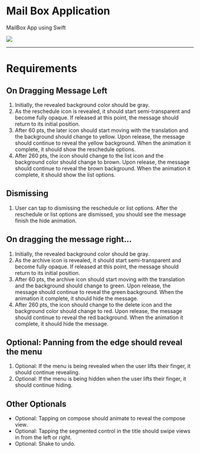 # Mail Box Application

MailBox App using Swift

<img src="http://i.imgur.com/LXSIAzH.gif" />


---

# Requirements

## On Dragging Message Left
1. Initially, the revealed background color should be gray.
2. As the reschedule icon is revealed, it should start semi-transparent and become fully opaque. If released at this point, the message should return to its initial position.
4. After 60 pts, the later icon should start moving with the translation and the background should change to yellow. Upon release, the message should continue to reveal the yellow background. When the animation it complete, it should show the reschedule options.
5. After 260 pts, the icon should change to the list icon and the background color should change to brown. Upon release, the message should continue to reveal the brown background. When the animation it complete, it should show the list options.

## Dismissing
1. User can tap to dismissing the reschedule or list options. After the reschedule or list options are dismissed, you should see the message finish the hide animation.

## On dragging the message right...
1. Initially, the revealed background color should be gray.
2. As the archive icon is revealed, it should start semi-transparent and become fully opaque. If released at this point, the message should return to its initial position.
3. After 60 pts, the archive icon should start moving with the translation and the background should change to green. Upon release, the message should continue to reveal the green background. When the animation it complete, it should hide the message.
5. After 260 pts, the icon should change to the delete icon and the background color should change to red. Upon release, the message should continue to reveal the red background. When the animation it complete, it should hide the message.

## Optional: Panning from the edge should reveal the menu
1. Optional: If the menu is being revealed when the user lifts their finger, it should continue revealing.
2. Optional: If the menu is being hidden when the user lifts their finger, it should continue hiding.

## Other Optionals
* Optional: Tapping on compose should animate to reveal the compose view.
* Optional: Tapping the segmented control in the title should swipe views in from the left or right.
* Optional: Shake to undo.
